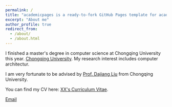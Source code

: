```yaml
---
permalink: /
title: "academicpages is a ready-to-fork GitHub Pages template for academic personal websites"
excerpt: "About me"
author_profile: true
redirect_from: 
  - /about/
  - /about.html
---
```

I finished a master's degree in computer science at Chongqing University this year. [Chongqing University](https://www.cqu.edu.cn/). My research interest includes computer architectur.

I am very fortunate to be advised by [Prof. Dajiang Liu]([https://www.XXX.com/](http://www.cs.cqu.edu.cn/info/1275/3762.htm)) from Chongqing University. 

You can find my CV here: [XX's Curriculum Vitae](../assets/CV.pdf).

[Email](mailto:liangy@cqu.edu.cn) 
